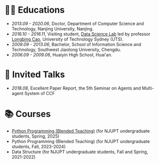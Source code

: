 # 👨‍🎓 Educations
- *2013.09 - 2020.06*, Doctor, Department of Computer Science and Technology, Nanjing University, Nanjing.
- *2016.10 - 2016.11*, Visiting student, [Data Science Lab](https://datasciences.org/) led by professor [Longbing Cao](https://profiles.uts.edu.au/longbing.cao), University of Technology Sydney (UTS).
- *2009.09 - 2013.06*, Bachelor, School of Information Science and Technology, Southwest Jiaotong University, Chengdu.
- *2006.09 - 2009.06*, Huaiyin High School, Huai'an.

# 💬 Invited Talks
- *2018.08*, Excellent Paper Report, the 5th Seminar on Agents and Multi-agent System of CCF

# 📚 Courses
- [Python Programming (Blended Teaching)](https://shangdongyang.github.io/course/python/index.html) (for NJUPT undergraduate students, Spring, 2025)
- Python Programming (Blended Teaching) (for NJUPT undergraduate students, Fall, 2023-2024)
- Data Structure (for NJUPT undergraduate students, Fall and Spring, 2021-2022)

<!--
# 💻 Internships
- *2019.05 - 2020.02*, [EnjoyMusic](https://enjoymusic.ai/), Hangzhou.
- *2019.02 - 2019.05*, [YiWise](https://www.yiwise.com/), Hangzhou.
- *2018.08 - 2019.02*, [MSRA, machine learning Group](https://www.microsoft.com/en-us/research/group/machine-learning-research-group/), Beijing.
- *2018.01 - 2018.06*, [NetEase, AI department](https://hr.163.com/zc/12-ai/index.html), Hangzhou.
- *2017.08 - 2018.12*, DashBase (acquired by [Cisco](https://blogs.cisco.com/news/349511)), Hangzhou.
-->
